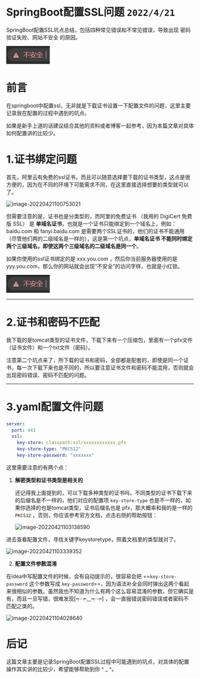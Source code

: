 # SpringBoot配置SSL问题 `2022/4/21`

SpringBoot配置SSL坑点总结，包括四种常见错误和不常见错误，导致出现 密码验证失败、网站不安全 的原因。

![img](image/a3fda0dc9640495088514200e3738f93.png)

# 前言

在springboot中配置ssl，无非就是下载证书设置一下配置文件的问题，这里主要记录我在配置的过程中遇到的坑点。

如果是新手上道的话建议结合其他的资料或者博客一起参考，因为本篇文章对具体如何配置讲的比较少。

# 1.证书绑定问题

首先，阿里云有免费的ssl证书，而且可以随意选择要下载的证书类型，这点是很方便的，因为在不同的环境下可能需求不同，在这里直接选择想要的类型就可以了。

![image-20220421100753021](https://gcore.jsdelivr.net/gh/stick-i/resources@main/img/image-20220421100753021.png)

但需要注意的是，证书也是分类型的，而阿里的免费证书 （我用的 DigiCert 免费版 SSL） 是 **单域名证书**，也就是一个证书只能绑定到一个域名上，例如：baidu.com 和 fanyi.baidu.com 是需要两个SSL证书的，他们的证书不能通用（尽管他们两的二级域名是一样的），这是第一个坑点，**单域名证书 不能同时绑定两个三级域名，即使这两个三级域名的二级域名是同一个**。 

如果你使用的ssl证书绑定的是 xxx.you.com ，然后你当前服务器使用的是 yyy.you.com，那么你的网站就会出现“不安全”的访问字样，也就是小红锁。

![img](image/a3fda0dc9640495088514200e3738f93.png)

------

# 2.证书和密码不匹配

我下载的是tomcat类型的证书文件，下载下来有一个压缩包，里面有一个pfx文件（证书文件）和一个txt文件（密码）。

注意第二个坑点来了，所下载的证书和密码，全部都是配套的，即使是同一个证书，每一次下载下来也是不同的，所以要注意证书文件和密码不能混用，否则就会出现密码错误、密码不匹配的问题。

------

# 3.yaml配置文件问题

```yaml
server:
  port: 443
  ssl:
    key-store: classpath:ssl/xxxxxxxxxxxx.pfx
    key-store-type: "PKCS12"
    key-store-password: "xxxxxxx"
```

这里需要注意的有两个点：

1. **解密类型和证书类型是相关的**

   还记得我上面提到的，可以下载多种类型的证书吗，不同类型的证书下载下来的后缀名是不一样的，他们对应的配置项 `key-store-type` 也是不一样的，如果你选择的也是tomcat类型，证书后缀名也是 pfx，那大概率和我的是一样的 `PKCS12` ，否则，你应该参考官方文档，点击右侧的帮助按钮：
   
   ![image-20220421103138590](https://gcore.jsdelivr.net/gh/stick-i/resources@main/img/image-20220421103138590.png)

进去查看配置文件，寻找关键字keystoretype，照着文档里的类型就对了。

![image-20220421103339352](https://gcore.jsdelivr.net/gh/stick-i/resources@main/img/image-20220421103339352.png)

2. **配置文件参数混淆**

  在idea中写配置文件的时候，会有自动提示的，很容易会把 ==`key-store-password` 这个参数写成 `key-password`==，因为语法补全会同时弹出这两个看起来很相似的参数。虽然我也不知道为什么有两个这么容易混淆的参数，但它确实是有，而且一旦写错，很难发现[┭┮﹏┭┮] ，会一直报错说密码错误或者密码不匹配之类的。

   ![image-20220421104028640](https://gcore.jsdelivr.net/gh/stick-i/resources@main/img/image-20220421104028640.png)



# 后记
这篇文章主要是记录SpringBoot配置SSL过程中可能遇到的坑点，对具体的配置操作其实讲的比较少，希望能够帮助到你 ^ _ ^。
